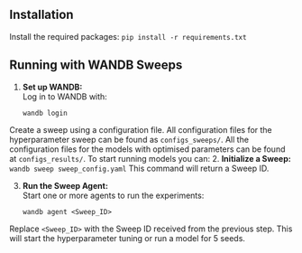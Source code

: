 ## Installation

Install the required packages:
    ```
    pip install -r requirements.txt
    ```

## Running with WANDB Sweeps

1. **Set up WANDB:**  
    Log in to WANDB with:
    ```
    wandb login
    ```

Create a sweep using a configuration file. All configuration files for the hyperparameter sweep can be found as `configs_sweeps/`. All the configuration files for the models with optimised parameters can be found at `configs_results/`. To start running models you can:
2. **Initialize a Sweep:**  
    ```
    wandb sweep sweep_config.yaml
    ```
    This command will return a Sweep ID.

3. **Run the Sweep Agent:**  
    Start one or more agents to run the experiments:
    ```
    wandb agent <Sweep_ID>
    ```

Replace `<Sweep_ID>` with the Sweep ID received from the previous step.
This will start the hyperparameter tuning or run a model for 5 seeds.
